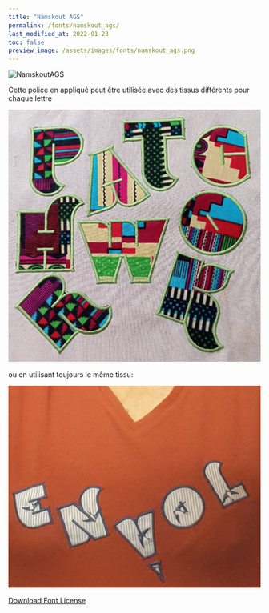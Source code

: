 ```yaml
---
title: "Namskout AGS"
permalink: /fonts/namskout_ags/
last_modified_at: 2022-01-23
toc: false
preview_image: /assets/images/fonts/namskout_ags.png
---
```

![NamskoutAGS](/assets/images/fonts/namskout_ags.png)

Cette police en appliqué peut être utilisée avec des tissus différents pour chaque lettre

![NamskoutAGS2](/assets/images/fonts/namskout2.jpg)

ou en utilisant toujours le même tissu: 

![NamskoutAGS3](/assets/images/fonts/namskout3.jpg)

[Download Font License](https://github.com/inkstitch/inkstitch/tree/main/fonts/namskout_AGS/LICENSE)
